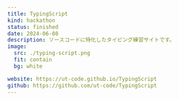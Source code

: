 ```yaml
---
title: TypingScript
kind: hackathon
status: finished
date: 2024-06-08
description: ソースコードに特化したタイピング練習サイトです。
image:
  src: ./typing-script.png
  fit: contain
  bg: white

website: https://ut-code.github.io/TypingScript
github: https://github.com/ut-code/TypingScript
---
```

